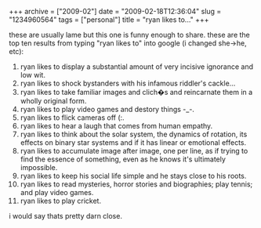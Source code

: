 +++
archive = ["2009-02"]
date = "2009-02-18T12:36:04"
slug = "1234960564"
tags = ["personal"]
title = "ryan likes to..."
+++

these are usually lame but this one is funny enough to share. these are
the top ten results from typing "ryan likes to" into google (i changed
she->he, etc):

1. ryan likes to display a substantial amount of very incisive ignorance
and low wit.
2. ryan likes to shock bystanders with his infamous riddler's cackle...
3. ryan likes to take familiar images and clich�s and reincarnate them in
a wholly original form.
4. ryan likes to play video games and destory things -\_-.
5. ryan likes to flick cameras off (:.
6. ryan likes to hear a laugh that comes from human empathy.
7. ryan likes to think about the solar system, the dynamics of rotation,
its effects on binary star systems and if it has linear or emotional
effects.
8. ryan likes to accumulate image after image, one per line, as if trying
to find the essence of something, even as he knows it's ultimately
impossible.
9. ryan likes to keep his social life simple and he stays close to his
roots.
10. ryan likes to read mysteries, horror stories and biographies; play
tennis; and play video games.
11. ryan likes to play cricket.
    
i would say thats pretty darn close.

